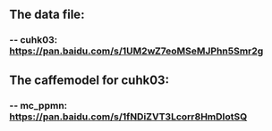 ## The data file: 
### -- cuhk03: https://pan.baidu.com/s/1UM2wZ7eoMSeMJPhn5Smr2g

## The caffemodel for cuhk03:

### -- mc_ppmn: https://pan.baidu.com/s/1fNDiZVT3Lcorr8HmDIotSQ
